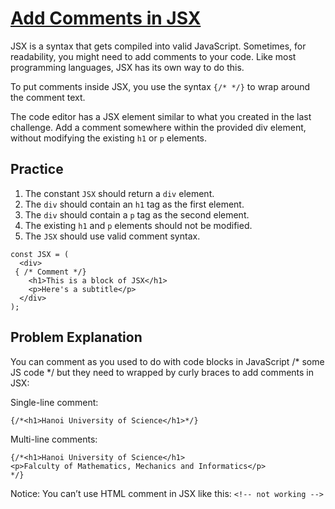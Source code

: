# [Add Comments in JSX](https://www.freecodecamp.org/learn/front-end-development-libraries/react/add-comments-in-jsx)

JSX is a syntax that gets compiled into valid JavaScript. Sometimes, for readability, you might need to add comments to your code. Like most programming languages, JSX has its own way to do this.

To put comments inside JSX, you use the syntax `{/* */}` to wrap around the comment text.

The code editor has a JSX element similar to what you created in the last challenge. Add a comment somewhere within the provided div element, without modifying the existing `h1` or `p` elements.

## Practice

1. The constant `JSX` should return a `div` element.
2. The `div` should contain an `h1` tag as the first element.
3. The `div` should contain a `p` tag as the second element.
4. The existing `h1` and `p` elements should not be modified.
5. The `JSX` should use valid comment syntax. 

   
```
const JSX = (
  <div>
 { /* Comment */}
    <h1>This is a block of JSX</h1>
    <p>Here's a subtitle</p>
  </div>
);
```

## Problem Explanation
You can comment as you used to do with code blocks in JavaScript /* some JS code */ but they need to wrapped by curly braces to add comments in JSX:

Single-line comment:

```
{/*<h1>Hanoi University of Science</h1>*/}
```

Multi-line comments:
```
{/*<h1>Hanoi University of Science</h1>
<p>Falculty of Mathematics, Mechanics and Informatics</p>  
*/}
```
Notice: You can’t use HTML comment in JSX like this:
`<!-- not working -->`